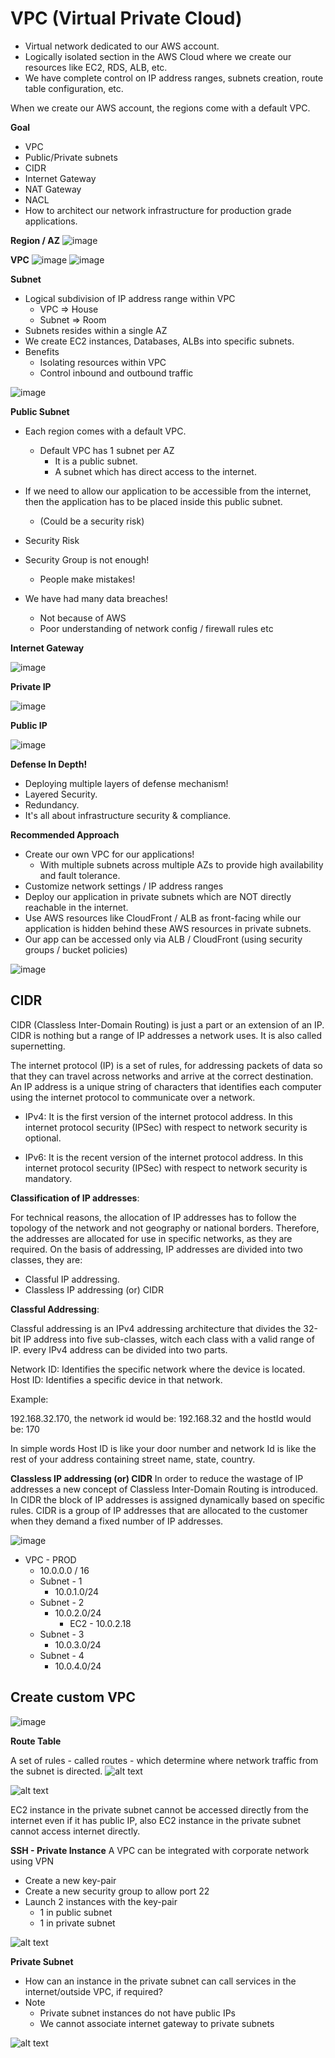 # VPC (Virtual Private Cloud)

- Virtual network dedicated to our AWS account.
- Logically isolated section in the AWS Cloud where we create our resources like EC2, RDS, ALB, etc.
- We have complete control on IP address ranges, subnets creation, route table configuration, etc.

When we create our AWS account, the regions come with a default VPC.

**Goal**

- VPC
- Public/Private subnets
- CIDR
- Internet Gateway
- NAT Gateway
- NACL
- How to architect our network infrastructure for production grade applications.

**Region / AZ**
![image](./images/1.png)

**VPC**
![image](./images/2.png)
![image](./images/3.png)

**Subnet**

- Logical subdivision of IP address range within VPC
    - VPC => House
    - Subnet => Room
- Subnets resides within a single AZ
- We create EC2 instances, Databases, ALBs into specific subnets.
- Benefits
    - Isolating resources within VPC
    - Control inbound and outbound traffic

![image](./images/4.png)

**Public Subnet**

- Each region comes with a default VPC.
    - Default VPC has 1 subnet per AZ
        - It is a public subnet.
        - A subnet which has direct access to the internet.
- If we need to allow our application to be accessible from the internet, then the application has to be placed inside this public subnet.
    - (Could be a security risk)


- Security Risk
- Security Group is not enough!
    - People make mistakes!
- We have had many data breaches!
    - Not because of AWS
    - Poor understanding of network config / firewall rules etc

**Internet Gateway**

![image](./images/5.png)

**Private IP**

![image](./images/6.png)

**Public IP**

![image](./images/7.png)


**Defense In Depth!**

- Deploying multiple layers of defense mechanism!
- Layered Security.
- Redundancy.
- It's all about infrastructure security & compliance.

**Recommended Approach**

- Create our own VPC for our applications!
    - With multiple subnets across multiple AZs to provide high availability and fault tolerance.
- Customize network settings / IP address ranges
- Deploy our application in private subnets which are NOT directly reachable in the internet.
- Use AWS resources like CloudFront / ALB as front-facing while our application is hidden behind these AWS resources in private subnets.
- Our app can be accessed only via ALB / CloudFront (using security groups / bucket policies)

![image](./images/8.png)

## CIDR

CIDR (Classless Inter-Domain Routing) is just a part or an extension of an IP. CIDR is nothing but a range of IP addresses a network uses. It is 
also called supernetting. 

The internet protocol (IP) is a set of rules, for addressing packets of data so that they can travel across networks and arrive at the 
correct destination. An IP address is a unique string of characters that identifies each computer using the internet protocol to communicate over a network.

- IPv4: It is the first version of the internet protocol address. In this internet protocol security (IPSec) with respect to network security is optional.

- IPv6: It is the recent version of the internet protocol address. In this internet protocol security (IPSec) with respect to network security is mandatory.

**Classification of IP addresses**:

For technical reasons, the allocation of IP addresses has to follow the topology of the network and not geography or national borders.
Therefore, the addresses are allocated for use in specific networks, as they are required. On the basis of addressing, IP addresses are divided into two classes, they are:

- Classful IP addressing.
- Classless IP addressing (or) CIDR

**Classful Addressing**:

Classful addressing is an IPv4 addressing architecture that divides the 32-bit IP address into five sub-classes, witch each class with a valid range of IP. every IPv4 address can be divided into two parts.

Network ID: Identifies the specific network where the device is located.
Host ID: Identifies a specific device in that network.

Example: 

192.168.32.170, the network id would be: 192.168.32 and the hostId would be: 170

In simple words Host ID is like your door number and network Id is like the rest of your address containing street name, state, country. 

**Classless IP addressing (or) CIDR**
In order to reduce the wastage of IP addresses a new concept of Classless Inter-Domain Routing is introduced. In CIDR the block of IP addresses is assigned dynamically based on specific rules. CIDR is a group of IP addresses that are allocated to the customer when they demand a fixed number of IP addresses.




![image](./images/9.png)

- VPC - PROD
    - 10.0.0.0 / 16
    - Subnet - 1
        - 10.0.1.0/24
    - Subnet - 2
        - 10.0.2.0/24
            - EC2 - 10.0.2.18
    - Subnet - 3
        - 10.0.3.0/24
    - Subnet - 4
        - 10.0.4.0/24


## Create custom VPC

![image](./images/10.png)

**Route Table**

A set of rules - called routes - which determine where network traffic from the subnet is directed.
![alt text](./images/11.png)

![alt text](./images/12.png)

EC2 instance in the private subnet cannot be accessed directly from the internet even if it has public IP, also
EC2 instance in the private subnet cannot access internet directly.

**SSH - Private Instance**
A VPC can be integrated with corporate network using VPN

- Create a new key-pair
- Create a new security group to allow port 22
- Launch 2 instances with the key-pair
    - 1 in public subnet
    - 1 in private subnet

![alt text](./images/13.png)

**Private Subnet**

- How can an instance in the private subnet can call services in the internet/outside VPC, if required?
- Note
    - Private subnet instances do not have public IPs
    - We cannot associate internet gateway to private subnets


![alt text](./images/14.png)